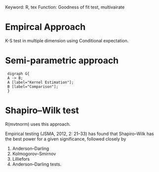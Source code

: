 Keyword: R, tex
Function: Goodness of fit test, multivairate 

# Empircal Approach
K-S test in multiple dimension using Conditional expectation.

# Semi-parametric approach

```dots
 digraph G{
 A -> B;
 A [label="Kernel Estimation"];
 B [label="Comparison"];
 }
```

# Shapiro–Wilk test

R(mvtnorm) uses this approach.

Empirical testing (JSMA, 2012, 2: 21–33) has found that Shapiro–Wilk has the best power for a given significance,
followed closely by 

1. Anderson–Darling    
2. Kolmogorov–Smirnov    
3. Lilliefors    
4. Anderson–Darling tests.
